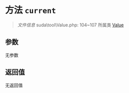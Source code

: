 # 方法 `current`

> *文件信息* suda\tool\Value.php: 104~107
> 所属类 [Value](../Value.md)




## 参数


无参数


## 返回值

无返回值
